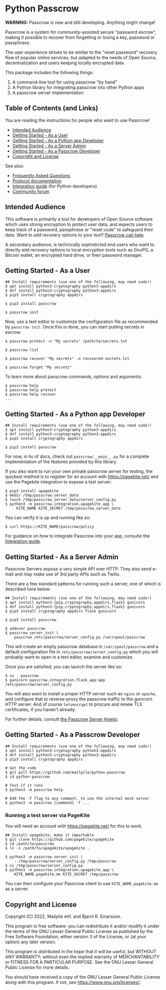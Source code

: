 # Python Passcrow

**WARNING:** Passcrow is new and still developing. Anything might change!

Passcrow is a system for community-assisted secure “password escrow”,
making it possible to recover from forgetting or losing a key, password or
passphrase.

The user experience strives to be similar to the "reset password" recovery
flow of popular online services, but adapted to the needs of Open Source,
decentralization and users keeping locally encrypted data.

This package includes the following things:

   1. A command-line tool for using passcrow "by hand"
   2. A Python library for integrating passcrow into other Python apps
   3. A passcrow server implementation


## Table of Contents (and Links)

You are reading the instructions for people who want to use Passcrow!

   * [Intended Audience](#intended-audience)
   * [Getting Started - As a User](#getting-started---as-a-user)
   * [Getting Started - As a Python app Developer](#getting-started---as-a-python-app-developer)
   * [Getting Started - As a Server Admin](#getting-started---as-a-server-admin)
   * [Getting Started - As a Passcrow Developer](#getting-started---as-a-passcrow-developer)
   * [Copyright and License](#copyright-and-license)

See also:

   * [Frequently Asked Questions](docs/FAQ.md)
   * [Protocol documentation](docs/PROTOCOL.md)
   * [Integration guide](docs/INTEGRATION.md) (for Python developers)
   * [Community forum](https://community.mailpile.is/c/development/passcrow)


## Intended Audience

This software is primarily a tool for developers of Open Source software
which uses strong encryption to protect user data, and expects users to
keep track of a password, passphrase or "reset code" to safeguard their
data. Want to add recovery options to your tool?
[Passcrow can help](docs/INTEGRATION.md).

A secondary audience, is technically sophisticted end users who want to
directly add recovery options to local encryption tools such as GnuPG,
a Bitcoin wallet, an encrypted hard drive, or their password manager.


## Getting Started - As a User

    ## Install requirements (use one of the following, may need sudo!)
    $ apt install python3-cryptography python3-appdirs
    $ dnf install python3-cryptography python3-appdirs
    $ pip3 install cryptography appdirs

    $ pip3 install passcrow

    $ passcrow init

Now, use a text editor to customize the configuration file as recommended
by `passcrow init`. Once this is done, you can start putting secrets in
escrow:

    $ passcrow protect -n "My secrets" /path/to/secrets.txt

    $ passcrow list

    $ passcrow recover "My secrets" -o recovered-secrets.txt

    $ passcrow forget "My secrets"

To learn more about passcrow commands, options and arguments:

    $ passcrow help
    $ passcrow help protect
    $ passcrow help recover
    ...


## Getting Started - As a Python app Developer

    ## Install requirements (use one of the following, may need sudo!)
    $ apt install python3-cryptography python3-appdirs
    $ dnf install python3-cryptography python3-appdirs
    $ pip3 install cryptography appdirs

    $ pip3 install passcrow

For now, in liu of docs, check out `passcrow/__main__.py` for a complete
implementation of the features provided by this library.

If you also want to run your own private passcrow server for testing, the
quickest method is to register for an account with <https://pagekite.net/>
and use the Pagekite integration to expose a test server:

    $ pip3 install upagekite
    $ mkdir /tmp/passcrow_server_data
    $ touch /tmp/passcrow_server_data/server_config.py
    $ python3 -m passcrow.integration.upagekite_app \
         KITE_NAME KITE_SECRET /tmp/passcrow_server_data

You can verify it is up and running like so:

    $ curl https://KITE_NAME/passcrow/policy

For guidance on how to integrate Passcrow into your app, consulte the
[Integration guide](docs/INTEGRATION.md).


## Getting Started - As a Server Admin

Passcrow Servers expose a very simple API over HTTP. They also send e-mail
and may make use of 3rd party APIs such as Twilio.

There are a few standard patterns for running such a server, one of which is
described here below:

    ## Install requirements (use one of the following, may need sudo!)
    $ apt install python3-{pip,cryptography,appdirs,flask} gunicorn
    $ dnf install python3-{pip,cryptography,appdirs,flask} gunicorn
    $ pip3 install cryptography appdirs flask gunicorn

    $ pip3 install passcrow

    $ adduser passcrow
    $ passcrow server_init \
        passcrow /etc/passcrow/server_config.py /var/spool/passcrow

This will create an empty passcrow database in `/var/spool/passcrow` and a
default configuration file in `/etc/passcrow/server_config.py` which you
will probably want to open in a text editor, examine and customize.

Once you are satisfied, you can launch the server like so:

    $ su - passcrow
    $ gunicorn passcrow.integration.flask_app:app /etc/passcrow/server_config.py

You will also want to install a proper HTTP server such as `nginx` or `apache`,
and configure that to reverse-proxy the passcrow traffic to the gunicorn HTTP
server. And of course `letsencrypt` to procure and renew TLS certificates, if
you haven't already.

For further details, consult [the Passcrow Server Howto](docs/SERVER_HOWTO.md).


## Getting Started - As a Passcrow Developer

    ## Install requirements (use one of the following, may need sudo!)
    $ apt install python3-cryptography python3-appdirs
    $ dnf install python3-cryptography python3-appdirs
    $ pip3 install cryptography appdirs

    # Get the code
    $ git pull https://github.com/mailpile/python-passcrow
    $ cd python-passcrow

    # Test if it runs
    $ python3 -m passcrow help

    # Add the -T flag to any commant, to use the internal mock server
    $ python3 -m passcrow [command] -T ...


### Running a test server via PageKite

You will need an account with <https://pagekite.net/> for this to work.

    ## Install upagekite, make it importable
    $ git clone https://github.com/pagekite/upagekite
    $ cd /path/to/passcrow
    $ ln -s /path/to/upagekite/upagekite .

    $ python3 -m passcrow server_init \
        - /tmp/passcrow/server_config.py /tmp/passcrow
    $ vi /tmp/passcrow/server_config.py
    $ python3 -m passcrow.integration.upagekite_app \
        KITE_NAME.pagekite.me KITE_SECRET /tmp/passcrow

You can then configure your Passcrow client to use `KITE_NAME.pagekite.me`
as a server.


## Copyright and License

Copyright (C) 2022, Mailpile ehf. and Bjarni R. Einarsson.

This program is free software: you can redistribute it and/or modify it
under the terms of the GNU Lesser General Public License as published by
the Free Software Foundation, either version 3 of the License, or (at your
option) any later version.

This program is distributed in the hope that it will be useful, but
WITHOUT ANY WARRANTY; without even the implied warranty of
MERCHANTABILITY or FITNESS FOR A PARTICULAR PURPOSE. See the GNU Lesser
General Public License for more details.

You should have received a copy of the GNU Lesser General Public License
along with this program. If not, see <https://www.gnu.org/licenses/>.
